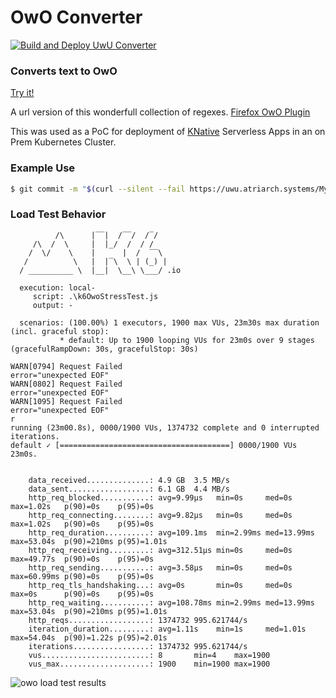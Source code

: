 # OwO Converter</br>
[![Build and Deploy UwU Converter](https://github.com/Atriarch-Systems/OwOConverter/actions/workflows/build.yml/badge.svg)](https://github.com/Atriarch-Systems/OwOConverter/actions/workflows/build.yml)

### Converts text to OwO</br>
[Try it!](https://uwu.atriarch.systems)

A url version of this wonderfull collection of regexes.
[Firefox OwO Plugin](https://addons.mozilla.org/en-US/firefox/addon/owofox/)

This was used as a PoC for deployment of [KNative](https://github.com/knative) Serverless Apps in an on Prem Kubernetes Cluster.

### Example Use

```bash
$ git commit -m "$(curl --silent --fail https://uwu.atriarch.systems/My%20Commit%20Message\!)"
```

### Load Test Behavior

```
          /\      |‾‾|  /‾‾/  /‾/    
     /\  /  \     |  |_/  /  / /     
    /  \/    \    |      |  /  ‾‾\   
   /          \   |  |‾\  \ | (_) |  
  / __________ \  |__|  \__\ \___/ .io 

  execution: local-
     script: .\k6OwoStressTest.js
     output: -

  scenarios: (100.00%) 1 executors, 1900 max VUs, 23m30s max duration (incl. graceful stop):
           * default: Up to 1900 looping VUs for 23m0s over 9 stages (gracefulRampDown: 30s, gracefulStop: 30s)

WARN[0794] Request Failed                                error="unexpected EOF"
WARN[0802] Request Failed                                error="unexpected EOF"
WARN[1095] Request Failed                                error="unexpected EOF"
r
running (23m00.8s), 0000/1900 VUs, 1374732 complete and 0 interrupted iterations.
default ✓ [======================================] 0000/1900 VUs  23m0s.


    data_received..............: 4.9 GB  3.5 MB/s
    data_sent..................: 6.1 GB  4.4 MB/s
    http_req_blocked...........: avg=9.99µs   min=0s     med=0s      max=1.02s   p(90)=0s    p(95)=0s
    http_req_connecting........: avg=9.82µs   min=0s     med=0s      max=1.02s   p(90)=0s    p(95)=0s
    http_req_duration..........: avg=109.1ms  min=2.99ms med=13.99ms max=53.04s  p(90)=210ms p(95)=1.01s
    http_req_receiving.........: avg=312.51µs min=0s     med=0s      max=49.77s  p(90)=0s    p(95)=0s
    http_req_sending...........: avg=3.58µs   min=0s     med=0s      max=60.99ms p(90)=0s    p(95)=0s
    http_req_tls_handshaking...: avg=0s       min=0s     med=0s      max=0s      p(90)=0s    p(95)=0s
    http_req_waiting...........: avg=108.78ms min=2.99ms med=13.99ms max=53.04s  p(90)=210ms p(95)=1.01s
    http_reqs..................: 1374732 995.621744/s
    iteration_duration.........: avg=1.11s    min=1s     med=1.01s   max=54.04s  p(90)=1.22s p(95)=2.01s
    iterations.................: 1374732 995.621744/s
    vus........................: 8       min=4    max=1900
    vus_max....................: 1900    min=1900 max=1900
```

![owo load test results](https://raw.githubusercontent.com/Demonslyr/OwOConverter/master/k6/StressResponse.PNG)
